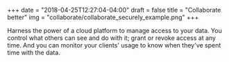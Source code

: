 +++
date = "2018-04-25T12:27:04-04:00"
draft = false
title = "Collaborate better"
img = "collaborate/collaborate_securely_example.png"
+++

Harness the power of a cloud platform to manage access to your data. You control what others can see and do with it; grant or revoke access at any time. And you can monitor your clients' usage to know when they've spent time with the data.
